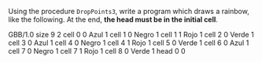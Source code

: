 Using the procedure `DropPoints3`, write a program which draws a rainbow, like the following. At the end, **the head must be in the initial cell**.

<gs-board>
  GBB/1.0
    size 9 2
    cell 0 0 Azul 1
    cell 1 0 Negro 1
    cell 1 1 Rojo 1
    cell 2 0 Verde 1
    cell 3 0 Azul 1
    cell 4 0 Negro 1
    cell 4 1 Rojo 1
    cell 5 0 Verde 1
    cell 6 0 Azul 1
    cell 7 0 Negro 1
    cell 7 1 Rojo 1
    cell 8 0 Verde 1
    head 0 0
</gs-board>